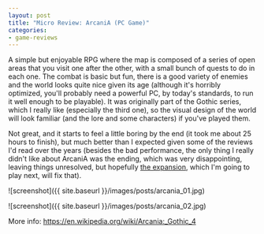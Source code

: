 ```yaml
---
layout: post
title: "Micro Review: ArcaniA (PC Game)"
categories:
- game-reviews
---
```


<p>A simple but enjoyable RPG where the map is composed of a series of open areas that you visit one after the other, with a small bunch of quests to do in each one. The combat is basic but fun, there is a good variety of enemies and the world looks quite nice given its age (although it's horribly optimized, you'll probably need a powerful PC, by today's standards, to run it well enough to be playable). It was originally part of the Gothic series, which I really like (especially the third one), so the visual design of the world will look familiar (and the lore and some characters) if you've played them.</p>
<p>Not great, and it starts to feel a little boring by the end (it took me about 25 hours to finish), but much better than I expected given some of the reviews I'd read over the years (besides the bad performance, the only thing I really didn't like about ArcaniA was the ending, which was very disappointing, leaving things unresolved, but hopefully <a href=http://blog.binarynonsense.com/2016/09/08/micro-review-arcania-fall-of-setarrif-pc/">the expansion</a>, which I'm going to play next, will fix that).</p>



![screenshot]({{ site.baseurl }}/images/posts/arcania_01.jpg)


![screenshot]({{ site.baseurl }}/images/posts/arcania_02.jpg)


<p>More info: <a href="https://en.wikipedia.org/wiki/Arcania:_Gothic_4">https://en.wikipedia.org/wiki/Arcania:_Gothic_4</a></p>
